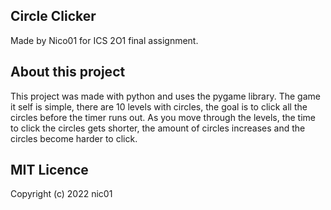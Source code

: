 ## Circle Clicker

Made by Nico01 for ICS 2O1 final assignment.

## About this project

This project was made with python and uses the pygame library. The game it self is simple, there are 10 levels with circles, the goal is to click all the circles before the timer runs out. As you move through the levels, the time to click the circles gets shorter, the amount of circles increases and the circles become harder to click.

## MIT Licence

Copyright (c) 2022 nic01
